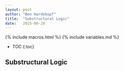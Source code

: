 ```yaml
---
layout: post
author: "Ben Hardekopf"
title:  "Substructural Logic"
date:   2015-06-28
---
```


{% include macros.html %}
{% include variables.md %}

* TOC
{:toc}

## Substructural Logic

